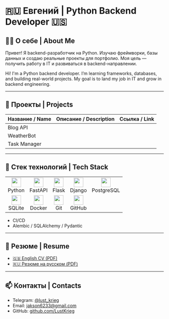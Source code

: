# 🇷🇺 Евгений | Python Backend Developer 🇺🇸

## 👨‍💻 О себе | About Me
Привет! Я backend-разработчик на Python. Изучаю фреймворки, базы данных и создаю реальные проекты для портфолио. Моя цель — получить работу в IT и развиваться в backend-направлении.

Hi! I'm a Python backend developer. I’m learning frameworks, databases, and building real-world projects. My goal is to land my job in IT and grow in backend engineering.

---

## 📂 Проекты | Projects

| Название / Name | Описание / Description | Ссылка / Link |
|-----------------|------------------------|---------------|
| Blog API        | |
| WeatherBot      | |
| Task Manager    | |

---

## 🔧 Стек технологий | Tech Stack
<table>
  <tr>
    <td align="center" valign="top">
      <img src="https://cdn.jsdelivr.net/gh/devicons/devicon/icons/python/python-original.svg" width="30" /><br/>Python
    </td>
    <td align="center" valign="top">
      <img src="https://cdn.jsdelivr.net/gh/devicons/devicon/icons/fastapi/fastapi-original.svg" width="30" /><br/>FastAPI
    </td>
    <td align="center" valign="top">
      <img src="https://cdn.jsdelivr.net/gh/devicons/devicon/icons/flask/flask-original.svg" width="30" /><br/>Flask
    </td>
    <td align="center" valign="top">
      <img src="https://cdn.jsdelivr.net/gh/devicons/devicon/icons/django/django-plain.svg" width="30" /><br/>Django
    </td>
    <td align="center" valign="top">
      <img src="https://cdn.jsdelivr.net/gh/devicons/devicon/icons/postgresql/postgresql-original.svg" width="30" /><br/>PostgreSQL
    </td>
  </tr>
  <tr>
    <td align="center" valign="top">
      <img src="https://cdn.jsdelivr.net/gh/devicons/devicon/icons/sqlite/sqlite-original.svg" width="30" /><br/>SQLite
    </td>
    <td align="center" valign="top">
      <img src="https://cdn.jsdelivr.net/gh/devicons/devicon/icons/docker/docker-original.svg" width="30" /><br/>Docker
    </td>
    <td align="center" valign="top">
      <img src="https://cdn.jsdelivr.net/gh/devicons/devicon/icons/git/git-original.svg" width="30" /><br/>Git
    </td>
    <td align="center" valign="top">
      <img src="https://cdn.jsdelivr.net/gh/devicons/devicon/icons/github/github-original.svg" width="30" /><br/>GitHub
    </td>
  </tr>
</table>

- CI/CD
- Alembic / SQLAlchemy / Pydantic

---

## 📄 Резюме | Resume

- [🇬🇧 English CV (PDF)](https://github.com/LustKrieg/portfolio/blob/main/CV/Evgeny_Data_Intern_CV_EN_v2.pdf?raw=true)
- [🇷🇺 Резюме на русском (PDF)](https://github.com/LustKrieg/portfolio/blob/main/CV/Evgeny_Data_Intern_CV_RU_v2.pdf?raw=true)

---

## 📫 Контакты | Contacts

- Telegram: [@lust_krieg](https://t.me/lust_krieg)
- Email: jakson6233@gmail.com
- GitHub: [github.com/LustKrieg](https://github.com/LustKrieg)
